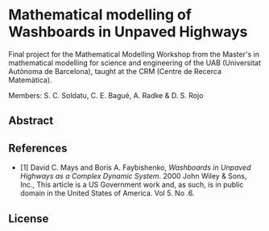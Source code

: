 # Mathematical modelling of Washboards in Unpaved Highways

Final project for the Mathematical Modelling Workshop from the Master's in mathematical
modelling for science and engineering of the UAB (Universitat Autònoma de Barcelona), taught at the CRM (Centre de Recerca Matemàtica).

Members: S. C. Soldatu, C. E. Bagué, A. Radke & D. S. Rojo

## Abstract

## References

* [1] David C. Mays and Boris A. Faybishenko, *Washboards in Unpaved Highways as a
Complex Dynamic System*. 2000 John Wiley & Sons, Inc., This article is a US Government work and, as such, is in public domain in the United States of America. Vol 5. No .6.

## License